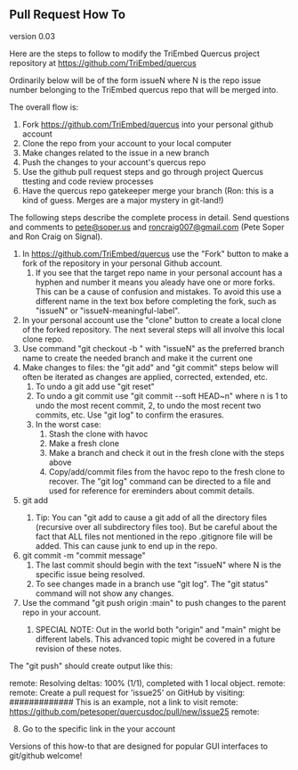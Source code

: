 ## Pull Request How To
version 0.03

Here are the steps to follow to modify the TriEmbed Quercus project repository at https://github.com/TriEmbed/quercus


Ordinarily <branchname> below will be of the form issueN where N is the repo issue number belonging to the TriEmbed quercus repo that will be merged into.

The overall flow is:
1. Fork https://github.com/TriEmbed/quercus into your personal github account
2. Clone the repo from your account to your local computer
3. Make changes related to the issue in a new branch
4. Push the changes to your account's quercus repo
5. Use the github pull request steps and go through project Quercus ttesting and code review processes
6. Have the quercus repo gatekeeper merge your branch (Ron: this is a kind of guess. Merges are a major mystery in git-land!)

The following steps describe the complete process in detail. Send questions and comments to pete@soper.us and roncraig007@gmail.com (Pete Soper and Ron Craig on Signal).

1. In https://github.com/TriEmbed/quercus use the "Fork" button to make a fork of the repository in your personal Github account. 
    1. If you see that the target repo name in your personal account has a hyphen and number it means you aleady have one or more forks. This can be a cause of confusion and mistakes. To avoid this use a different name in the text box before completing the fork, such as "issueN" or "issueN-meaningful-label".
2. In your personal account use the "clone" button to create a local clone of the forked repository. The next several steps will all involve this local clone repo.
3. Use command "git checkout -b <branchname>" with "issueN" as the preferred branch name to create the needed branch and make it the current one
4. Make changes to files: the "git add" and "git commit" steps below will often be iterated as changes are applied, corrected, extended, etc. 
    1. To undo a git add use "git reset"
    2. To undo a git commit use "git commit --soft HEAD~n" where n is 1 to undo the most recent commit, 2, to undo the most recent two commits, etc. Use "git log" to confirm the erasures.
    3. In the worst case:
        1. Stash the clone with havoc
        2. Make a fresh clone
        3. Make a branch and check it out in the fresh clone with the steps above
        4. Copy/add/commit files from the havoc repo to the fresh clone to recover. The "git log" command can be directed to a file and used for reference for ereminders about commit details.
5. git add <files>
    1. Tip: You can "git add <directory> to cause a git add of all the directory files (recursive over all subdirectory files too). But be careful about the fact that ALL files not mentioned in the repo .gitignore file will be added. This can cause junk to end up in the repo.
6. git commit -m "commit message" 
    1. The last commit should begin with the text "issueN" where N is the specific issue being resolved. 
    2. To see changes made in a branch use "git log". The "git status" command will not show any changes.
7. Use the command "git push origin <branchname>:main" to push changes to the parent repo in your account.
    1. SPECIAL NOTE: Out in the world both "origin" and "main" might be different labels. This advanced topic might be covered in a future revision of these notes.

The "git push" should create output like this:

remote: Resolving deltas: 100% (1/1), completed with 1 local object.
remote: 
remote: Create a pull request for 'issue25' on GitHub by visiting:
############# This is an example, not a link to visit
remote:      https://github.com/petesoper/quercusdoc/pull/new/issue25
remote: 

8. Go to the specific link in the your account

Versions of this how-to that are designed for popular GUI interfaces to git/github welcome!
